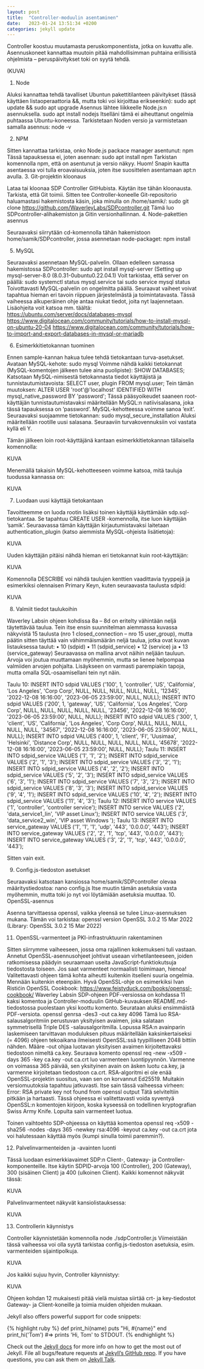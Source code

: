 ```yaml
---
layout: post
title:  "Controller-moduulin asentaminen"
date:   2023-01-24 13:51:34 +0200
categories: jekyll update
---
```

Controller koostuu muutamasta peruskomponentista, jotka on kuvattu alle. Asennuskoneet kannattaa muutoin pitää mahdollisimman puhtaina erillisistä ohjelmista – peruspäivitykset toki on syytä tehdä.

(KUVA)

1.	Node 

Aluksi kannattaa tehdä tavalliset Ubuntun pakettitilanteen päivitykset (tässä käyttäen listaoperaattoria &&, mutta toki voi kirjoittaa erikseenkin):
sudo apt update && sudo apt upgrade 
Asennus lähtee liikkeelle Node.js:n asennuksella. 
sudo apt install nodejs
Itselläni tämä ei aiheuttanut ongelmia puhtaassa Ubuntu-koneessa. Tarkistetaan Noden versio ja varmistetaan samalla asennus:
node -v

2.	NPM

Sitten kannattaa tarkistaa, onko Node.js packace manager asentunut: 
npm
Tässä tapauksessa ei, joten asennan:
sudo apt install npm
Tarkistan komennolla npm, että on asentunut ja versio näkyy. Huom! Snapin kautta asentaessa voi tulla eroavaisuuksia, joten itse suosittelen asentamaan apt:n avulla.
3.	Git-projektin kloonaus

Lataa tai kloonaa SDP Controller GitHubista. Käytän itse tähän kloonausta. Tarkista, että Git toimii. Sitten tee Controller-koneelle Git-repositorio haluamastasi hakemistosta käsin, joka minulla on /home/samik/:
sudo git clone https://github.com/WaverleyLabs/SDPcontroller.git
Tämä luo SDPcontroller-alihakemiston ja Gitin versionhallinnan.
4.	Node-pakettien asennus

Seuraavaksi siirrytään cd-komennolla tähän hakemistoon home/samik/SDPcontroller, jossa asennetaan node-packaget:
npm install

5.	MySQL

Seuraavaksi asennetaan MySQL-palvelin. Ollaan edelleen samassa hakemistossa SDPcontroller:
sudo apt install mysql-server
(Setting up mysql-server-8.0 (8.0.31-0ubuntu0.22.04.1)
Voit tarkistaa, että server on päällä:
sudo systemctl status mysql.service
tai
sudo service mysql status
Toivottavasti MySQL-palvelin on ongelmitta päällä. Seuraavat vaiheet voivat tapahtua hieman eri tavoin riippuen järjestelmästä ja toimintatavasta. Tässä vaiheessa alkuperäinen ohje antaa niukat tiedot, joita nyt laajennetaan. Lisäohjeita voit katsoa mm. täältä:
https://ubuntu.com/server/docs/databases-mysql
https://www.digitalocean.com/community/tutorials/how-to-install-mysql-on-ubuntu-20-04
https://www.digitalocean.com/community/tutorials/how-to-import-and-export-databases-in-mysql-or-mariadb

6.	Esimerkkitietokannan tuominen

Ennen sample-kannan hakua tulee tehdä tietokantaan turva-asetukset. Avataan MySQL-kehote:
sudo mysql
Voimme nähdä kaikki tietokannat (MySQL-komentojen jälkeen tulee aina puolipiste):
SHOW DATABASES;
Katsotaan MySQL-nimisestä tietokannasta tiedot käyttäjistä ja tunnistautumistavoista:
SELECT user, plugin FROM mysql.user;
Tein tämän muutoksen:
ALTER USER 'root'@'localhost' IDENTIFIED WITH mysql_native_password BY 'password';
Tässä pääsyoikeudet saaneen root-käyttäjän tunnistautumistavaksi määritellään MySQL:n natiivisalasana, joka tässä tapauksessa on ’password’. 
MySQL-kehotteessa voimme sanoa ’exit’. Seuraavaksi suojaamme tietokannan:
sudo mysql_secure_installation
Aluksi määritellään rootille uusi salasana. Seuraaviin turvakovennuksiin voi vastata kyllä eli Y.

Tämän jälkeen loin root-käyttäjänä kantaan esimerkkitietokannan tällaisella komennolla:

KUVA

Menemällä takaisin MySQL-kehotteeseen voimme katsoa, mitä tauluja tuodussa kannassa on:

KUVA

7.	Luodaan uusi käyttäjä tietokantaan

Tavoitteemme on luoda rootin lisäksi toinen käyttäjä käyttämään sdp.sql-tietokantaa. Se tapahtuu CREATE USER -komennolla, itse luon käyttäjän ’samik’. Seuraavassa tämän käyttäjän kirjautumistavaksi laitetaan authentication_plugin (katso aiemmista MySQL-ohjeista lisätietoja):

KUVA

Uuden käyttäjän pitäisi nähdä hieman eri tietokannat kuin root-käyttäjän:

KUVA

Komennolla DESCRIBE voi nähdä taulujen kenttien vaadittavia tyyppejä ja esimerkiksi olennaisen Primary Keyn, kuten seuraavasta taulusta sdpid:

KUVA

8.	Valmiit tiedot taulukoihin

Waverley Labsin ohjeen kohdissa 8a – 8d on eritelty vähintään neljä täytettävää taulua. Tein itse ensin suunnitelman aiemmassa kuvassa näkyvistä 15 taulusta (nro 1 closed_connection – nro 15 user_group), mutta päätin sitten täyttää vain vähimmäismäärän neljä taulua, jotka ovat kuvan listauksessa taulut:
•	10 (sdpid)
•	11 (sdpid_service)
•	12 (service) ja 
•	13 (service_gateway)
Seuraavassa on mallina arvot näihin neljään tauluun. Arvoja voi joutua muuttamaan myöhemmin, mutta se lienee helpompaa valmiiden arvojen pohjalta. Lisäykseen on varmasti parempiakin tapoja, mutta omalla SQL-osaamisellani tein nyt näin.



Taulu 10:
INSERT INTO sdpid VALUES ('100', 1, 'controller', 'US', 'California', 'Los Angeles', 'Corp Corp', NULL, NULL, NULL, NULL, NULL, '12345', '2022-12-08 16:16:00', '2023-06-05 23:59:00', NULL, NULL);
INSERT INTO sdpid VALUES ('200', 1, 'gateway', 'US', 'California', 'Los Angeles', 'Corp Corp', NULL, NULL, NULL, NULL, NULL, '23456', '2022-12-08 16:16:00', '2023-06-05 23:59:00', NULL, NULL);
INSERT INTO sdpid VALUES ('300', 1, 'client', 'US', 'California', 'Los Angeles', 'Corp Corp', NULL, NULL, NULL, NULL, NULL, '34567', '2022-12-08 16:16:00', '2023-06-05 23:59:00', NULL, NULL);
INSERT INTO sdpid VALUES ('400', 1, 'client', 'FI', 'Uusimaa', 'Helsinki', 'Distance Corp', NULL, NULL, NULL, NULL, NULL, '45678', '2022-12-08 16:16:00', '2023-06-05 23:59:00', NULL, NULL);
Taulu 11:
INSERT INTO sdpid_service VALUES ('1', '1', '2');
INSERT INTO sdpid_service VALUES ('2', '1', '3');
INSERT INTO sdpid_service VALUES ('3', '2', '1');
INSERT INTO sdpid_service VALUES ('4', '2', '2');
INSERT INTO sdpid_service VALUES ('5', '2', '3');
INSERT INTO sdpid_service VALUES ('6', '3', '1');
INSERT INTO sdpid_service VALUES ('7', '3', '2');
INSERT INTO sdpid_service VALUES ('8', '3', '3');
INSERT INTO sdpid_service VALUES ('9', '4', '1');
INSERT INTO sdpid_service VALUES ('10', '4', '2');
INSERT INTO sdpid_service VALUES ('11', '4', '3');
Taulu 12:
INSERT INTO service VALUES ('1', 'controller', 'controller service');
INSERT INTO service VALUES ('2', 'data_service1_lin', 'VIP asset Linux');
INSERT INTO service VALUES ('3', 'data_service2_win', 'VIP asset Windows ');
Taulu 13:
INSERT INTO service_gateway VALUES ('1', '1', '1', 'udp', '443', '0.0.0.0', '443');
INSERT INTO service_gateway VALUES ('2', '2', '1', 'tcp', '443', '0.0.0.0', '443');
INSERT INTO service_gateway VALUES ('3', '2', '1', 'tcp', '443', '0.0.0.0', '443');

Sitten vain exit.

9.	Config.js-tiedoston asetukset

Seuraavaksi katsotaan kansiossa home/samik/SDPcontroller olevaa määritystiedostoa:
nano config.js
Itse muutin tämän asetuksia vasta myöhemmin, mutta toki jo nyt voi löytämiään asetuksia muuttaa.
10.	OpenSSL-asennus

Asenna tarvittaessa openssl, vaikka yleensä se tulee Linux-asennuksen mukana. Tämän voi tarkistaa:
openssl version
OpenSSL 3.0.2 15 Mar 2022 (Library: OpenSSL 3.0.2 15 Mar 2022)

11.	OpenSSL-varmenteet ja PKI-infrastruktuurin rakentaminen

Sitten siirrymme vaiheeseen, jossa oma rajallinen kokemukseni tuli vastaan. Annetut OpenSSL-asennusohjeet johtivat useaan virhetilanteeseen, joiden ratkomisessa päädyin seuraamaan useita JavaScript-funktiokutsuja tiedostosta toiseen. Jos saat varmenteet normaalisti toimimaan, hienoa! Valitettavasti ohjeen tämä kohta aiheutti kuitenkin itselleni suuria ongelmia. Mennään kuitenkin eteenpäin. Hyvä OpenSSL-ohje on esimerkiksi Ivan Ristićin OpenSSL Cookbook: https://www.feistyduck.com/books/openssl-cookbook/
Waverley Labsin SDP-ohjeen PDF-versiossa on kohdassa 11 kaksi komentoa ja Controller-moduulin GitHub-kuvauksen README.md-tiedostossa puolestaan yksi koottu komento. Seurataan aluksi ensimmäistä PDF-versiota.
openssl genrsa -des3 -out ca.key 4096
Tämä luo RSA-salausalgoritmiin perustuvan yksityisen avaimen, joka salataan symmetrisellä Triple DES -salausalgoritmilla. Lopussa RSA:n avainparin laskemiseen tarvittavan moduluksen pituus määritellään kaksinkertaiseksi (= 4096) ohjeen tekoaikana ilmeisesti OpenSSL:ssä tyypilliseen 2048 bittiin nähden. Määre 
-out ohjaa luotavan yksityisen avaimen kirjoitettavaksi tiedostoon nimeltä ca.key.
Seuraava komento 
openssl req -new -x509 -days 365 -key ca.key -out ca.crt
luo varmenteen luontipyynnön. Varmenne on voimassa 365 päivää, sen yksityinen avain on äsken luotu ca.key, ja varmenne kirjoitetaan tiedostoon ca.crt. 
RSA-algoritmi ei ole enää OpenSSL-projektin suositus, vaan sen on korvannut Ed25519. Muitakin versiomuutoksia tapahtuu jatkuvasti. Itse sain tässä vaiheessa virheen:
Error: RSA private key not found from openssl output
Tätä selviteltiin pitkään ja hartaasti. Tässä ohjeessa ei valitettavasti voida syventyä OpenSSL:n komentojen kirjoon, koska kyseessä on todellinen kryptografian Swiss Army Knife. Lopulta sain varmenteet luotua.

Toinen vaihtoehto SDP-ohjeessa on käyttää komentoa 
openssl req -x509 -sha256 -nodes -days 365 -newkey rsa:4096 -keyout ca.key -out ca.crt
jota voi halutessaan käyttää myös (kumpi sinulla toimii paremmin?).

12. Palvelinvarmenteiden ja -avainten luonti

Tässä luodaan esimerkkiavaimet SDP:n Client-, Gateway- ja Controller-komponenteille. Itse käytin SDPID-arvoja 100 (Controller), 200 (Gateway), 300 (sisäinen Client) ja 400 (ulkoinen Client). Kaikki komennot näkyvät tässä:

KUVA


Palvelinvarmenteet näkyvät kansiolistauksessa:

KUVA

13. Controllerin käynnistys

Controller käynnistetään komennolla
node ./sdpController.js
Viimeistään tässä vaiheessa voi olla syytä tarkistaa config.js-tiedoston asetuksia, esim. varmenteiden sijaintipolkuja.


KUVA

Jos kaikki sujuu hyvin, Controller käynnistyy:

KUVA

Ohjeen kohdan 12 mukaisesti pitää vielä muistaa siirtää crt- ja key-tiedostot Gateway- ja Client-koneille ja toimia muiden ohjeiden mukaan.







Jekyll also offers powerful support for code snippets:

{% highlight ruby %}
def print_hi(name)
  puts "Hi, #{name}"
end
print_hi('Tom')
#=> prints 'Hi, Tom' to STDOUT.
{% endhighlight %}

Check out the [Jekyll docs][jekyll-docs] for more info on how to get the most out of Jekyll. File all bugs/feature requests at [Jekyll’s GitHub repo][jekyll-gh]. If you have questions, you can ask them on [Jekyll Talk][jekyll-talk].

[jekyll-docs]: https://jekyllrb.com/docs/home
[jekyll-gh]:   https://github.com/jekyll/jekyll
[jekyll-talk]: https://talk.jekyllrb.com/
